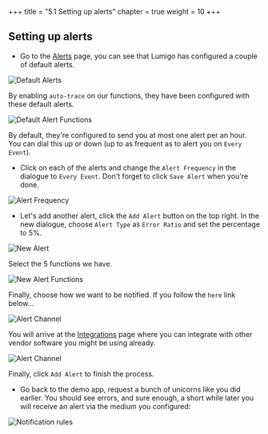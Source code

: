 +++
title = "5.1 Setting up alerts"
chapter = true
weight = 10
+++

## Setting up alerts

* Go to the [Alerts](https://platform.lumigo.io/config/issues) page, you can see that Lumigo has configured a couple of default alerts.

![Default Alerts](/images/mod05-lumigo-default-alerts-new.png)

By enabling `auto-trace` on our functions, they have been configured with these default alerts.

![Default Alert Functions](/images/mod05-lumigo-default-alert-functions.png)

By default, they're configured to send you at most one alert per an hour. You can dial this up or down (up to as frequent as to alert you on `Every Event`).

* Click on each of the alerts and change the `Alert Frequency` in the dialogue to `Every Event`. Don't forget to click `Save Alert` when you're done.

![Alert Frequency](/images/mod05-lumigo-alert-frequency.png)

* Let's add another alert, click the `Add Alert` button on the top right. In the new dialogue, choose `Alert Type` as `Error Ratio` and set the percentage to 5%.

![New Alert](/images/mod05-lumigo-new-alert.png)

Select the 5 functions we have.

![New Alert Functions](/images/mod05-lumigo-new-alert-functions.png)

Finally, choose how we want to be notified. If you follow the `here` link below...

![Alert Channel](/images/mod05-lumigo-new-alert-here.png)

You will arrive at the [Integrations](https://platform.lumigo.io/integrations) page where you can integrate with other vendor software you might be using already.

![Alert Channel](/images/mod05-lumigo-integrations.png)

Finally, click `Add Alert` to finish the process.

* Go back to the demo app, request a bunch of unicorns like you did earlier. You should see errors, and sure enough, a short while later you will receive an alert via the medium you configured:

![Notification rules](/images/mod05-lumigo-email-alert.png)